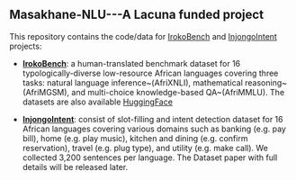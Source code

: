 ## **Masakhane-NLU---A Lacuna funded project**

This repository contains the code/data for [IrokoBench](https://github.com/masakhane-io/masakhane-nlu/tree/main/IrokoBench) and [InjongoIntent](https://github.com/masakhane-io/masakhane-nlu/tree/main/InjongoIntent) projects:

* **[IrokoBench](https://arxiv.org/abs/2406.03368)**: a human-translated benchmark dataset for 16 typologically-diverse low-resource African languages covering three tasks: natural language inference~(AfriXNLI), mathematical reasoning~(AfriMGSM), and multi-choice knowledge-based QA~(AfriMMLU). The datasets are also available [HuggingFace](https://huggingface.co/collections/masakhane/irokobench-665a21b6d4714ed3f81af3b1)

* **[InjongoIntent]()**: consist of slot-filling and intent detection dataset for 16 African languages covering various domains such as banking (e.g. pay bill), home (e.g. play music), kitchen and dining (e.g. confirm reservation), travel (e.g. plug type), and utility (e.g. make call). We collected 3,200 sentences per language. The Dataset paper with full details will be released later. 
